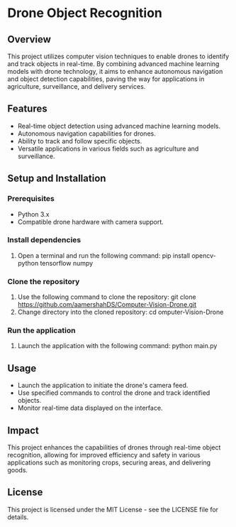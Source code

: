 # Drone Object Recognition

## Overview
This project utilizes computer vision techniques to enable drones to identify and track objects in real-time. By combining advanced machine learning models with drone technology, it aims to enhance autonomous navigation and object detection capabilities, paving the way for applications in agriculture, surveillance, and delivery services.

## Features
- Real-time object detection using advanced machine learning models.
- Autonomous navigation capabilities for drones.
- Ability to track and follow specific objects.
- Versatile applications in various fields such as agriculture and surveillance.

## Setup and Installation

### Prerequisites
- Python 3.x
- Compatible drone hardware with camera support.

### Install dependencies
1. Open a terminal and run the following command:
   pip install opencv-python tensorflow numpy

### Clone the repository
1. Use the following command to clone the repository:
   git clone https://github.com/aamershahDS/Computer-Vision-Drone.git
2. Change directory into the cloned repository:
   cd omputer-Vision-Drone

### Run the application
1. Launch the application with the following command:
   python main.py

## Usage
- Launch the application to initiate the drone's camera feed.
- Use specified commands to control the drone and track identified objects.
- Monitor real-time data displayed on the interface.

## Impact
This project enhances the capabilities of drones through real-time object recognition, allowing for improved efficiency and safety in various applications such as monitoring crops, securing areas, and delivering goods.

## License
This project is licensed under the MIT License - see the LICENSE file for details.
